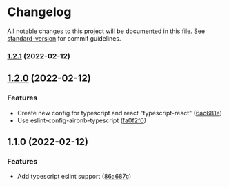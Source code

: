 # Changelog

All notable changes to this project will be documented in this file. See [standard-version](https://github.com/conventional-changelog/standard-version) for commit guidelines.

### [1.2.1](https://github.com/cccross/eslint-plugin-christian/compare/v1.2.0...v1.2.1) (2022-02-12)

## [1.2.0](https://github.com/cccross/eslint-plugin-christian/compare/v1.1.0...v1.2.0) (2022-02-12)


### Features

* Create new config for typescript and react "typescript-react" ([6ac681e](https://github.com/cccross/eslint-plugin-christian/commit/6ac681ec7e3dcb01eff41dabca45ade424a82b40))
* Use eslint-config-airbnb-typescript ([fa0f2f0](https://github.com/cccross/eslint-plugin-christian/commit/fa0f2f0ebdd329287bd078393c4bbb44790e0c31))

## 1.1.0 (2022-02-12)


### Features

* Add typescript eslint support ([86a687c](https://github.com/cccross/eslint-plugin-christian/commit/86a687c27deac135dfa52c6b533ba66ea2e4f58a))
